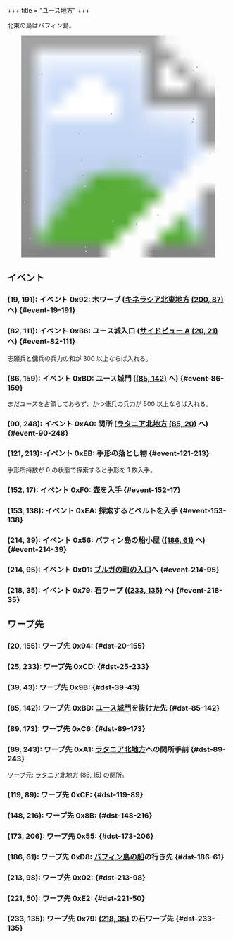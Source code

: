 +++
title = "ユース地方"
+++

北東の島はバフィン島。

<!-- SVG {{{ -->
<svg width="1536" height="1536" viewbox="0 0 2048 2048">
<defs>
<image id="svg-asset-bg" width="2048" height="2048" href="map-00.webp" />
<image id="svg-asset-event" width="16" height="16" href="icon-event.png" />
<image id="svg-asset-destination" width="16" height="16" href="icon-destination.png" />
</defs>
<use href="#svg-asset-bg" x="0" y="0"></use>
<a href="#event-19-191">
<use href="#svg-asset-event" x="152" y="1528"><title>(19, 191): イベント 0x92: 木ワープ (キネラシア北東地方 (200, 87) へ)</title></use>
</a>
<a href="#event-82-111">
<use href="#svg-asset-event" x="656" y="888"><title>(82, 111): イベント 0xB6: ユース城入口 (サイドビュー A (20, 21) へ)</title></use>
</a>
<a href="#event-86-159">
<use href="#svg-asset-event" x="688" y="1272"><title>(86, 159): イベント 0xBD: ユース城門 (ユース地方 (85, 142) へ)</title></use>
</a>
<a href="#event-90-248">
<use href="#svg-asset-event" x="720" y="1984"><title>(90, 248): イベント 0xA0: 関所 (ラタニア北地方 (85, 20) へ)</title></use>
</a>
<a href="#event-121-213">
<use href="#svg-asset-event" x="968" y="1704"><title>(121, 213): イベント 0xEB: 手形の落とし物</title></use>
</a>
<a href="#event-152-17">
<use href="#svg-asset-event" x="1216" y="136"><title>(152, 17): イベント 0xF0: 壺を入手</title></use>
</a>
<a href="#event-153-138">
<use href="#svg-asset-event" x="1224" y="1104"><title>(153, 138): イベント 0xEA: 探索するとベルトを入手</title></use>
</a>
<a href="#event-214-39">
<use href="#svg-asset-event" x="1712" y="312"><title>(214, 39): イベント 0x56: バフィン島の船小屋 ((186, 61) へ)</title></use>
</a>
<a href="#event-214-95">
<use href="#svg-asset-event" x="1712" y="760"><title>(214, 95): イベント 0x01: ブルガの町の入口へ</title></use>
</a>
<a href="#event-218-35">
<use href="#svg-asset-event" x="1744" y="280"><title>(218, 35): イベント 0x79: 石ワープ ((233, 135) へ)</title></use>
</a>
<a href="#dst-213-98">
<use href="#svg-asset-destination" x="1704" y="784"><title>(213, 98): ワープ先 0x02</title></use>
</a>
<a href="#dst-173-206">
<use href="#svg-asset-destination" x="1384" y="1648"><title>(173, 206): ワープ先 0x55</title></use>
</a>
<a href="#dst-233-135">
<use href="#svg-asset-destination" x="1864" y="1080"><title>(233, 135): ワープ先 0x79: (218, 35) の石ワープ先</title></use>
</a>
<a href="#dst-148-216">
<use href="#svg-asset-destination" x="1184" y="1728"><title>(148, 216): ワープ先 0x8B</title></use>
</a>
<a href="#dst-20-155">
<use href="#svg-asset-destination" x="160" y="1240"><title>(20, 155): ワープ先 0x94</title></use>
</a>
<a href="#dst-39-43">
<use href="#svg-asset-destination" x="312" y="344"><title>(39, 43): ワープ先 0x9B</title></use>
</a>
<a href="#dst-89-243">
<use href="#svg-asset-destination" x="712" y="1944"><title>(89, 243): ワープ先 0xA1: ラタニア北地方への関所手前</title></use>
</a>
<a href="#dst-85-142">
<use href="#svg-asset-destination" x="680" y="1136"><title>(85, 142): ワープ先 0xBD: ユース城門を抜けた先</title></use>
</a>
<a href="#dst-89-173">
<use href="#svg-asset-destination" x="712" y="1384"><title>(89, 173): ワープ先 0xC6</title></use>
</a>
<a href="#dst-25-233">
<use href="#svg-asset-destination" x="200" y="1864"><title>(25, 233): ワープ先 0xCD</title></use>
</a>
<a href="#dst-119-89">
<use href="#svg-asset-destination" x="952" y="712"><title>(119, 89): ワープ先 0xCE</title></use>
</a>
<a href="#dst-186-61">
<use href="#svg-asset-destination" x="1488" y="488"><title>(186, 61): ワープ先 0xD8: バフィン島の船の行き先</title></use>
</a>
<a href="#dst-221-50">
<use href="#svg-asset-destination" x="1768" y="400"><title>(221, 50): ワープ先 0xE2</title></use>
</a>
</svg>
<!-- }}} -->


## イベント

### (19, 191): イベント 0x92: 木ワープ ([キネラシア北東地方](@/map/map-03/_index.md) [(200, 87)](@/map/map-03/_index.md#dst-200-87) へ) {#event-19-191}

### (82, 111): イベント 0xB6: ユース城入口 ([サイドビュー A](@/map/map-14/_index.md) [(20, 21)](@/map/map-14/_index.md#dst-20-21) へ) {#event-82-111}

志願兵と傭兵の兵力の和が 300 以上ならば入れる。

### (86, 159): イベント 0xBD: ユース城門 ([(85, 142)](#dst-85-142) へ) {#event-86-159}

まだユースを占領しておらず、かつ傭兵の兵力が 500 以上ならば入れる。

### (90, 248): イベント 0xA0: 関所 ([ラタニア北地方](@/map/map-04/_index.md) [(85, 20)](@/map/map-04/_index.md#dst-85-20) へ) {#event-90-248}

### (121, 213): イベント 0xEB: 手形の落とし物 {#event-121-213}

手形所持数が 0 の状態で探索すると手形を 1 枚入手。

### (152, 17): イベント 0xF0: 壺を入手 {#event-152-17}

### (153, 138): イベント 0xEA: 探索するとベルトを入手 {#event-153-138}

### (214, 39): イベント 0x56: バフィン島の船小屋 ([(186, 61)](#dst-186-61) へ) {#event-214-39}

### (214, 95): イベント 0x01: [ブルガの町の入口](@/map/map-12/_index.md#dst-57-82)へ {#event-214-95}

### (218, 35): イベント 0x79: 石ワープ ([(233, 135)](#dst-233-135) へ) {#event-218-35}


## ワープ先

### (20, 155): ワープ先 0x94:  {#dst-20-155}

### (25, 233): ワープ先 0xCD:  {#dst-25-233}

### (39, 43): ワープ先 0x9B:  {#dst-39-43}

### (85, 142): ワープ先 0xBD: [ユース城門](#event-86-159)を抜けた先 {#dst-85-142}

### (89, 173): ワープ先 0xC6:  {#dst-89-173}

### (89, 243): ワープ先 0xA1: [ラタニア北地方](@/map/map-04/_index.md)への関所手前 {#dst-89-243}

ワープ元: [ラタニア北地方](@/map/map-04/_index.md) [(86, 15)](@/map/map-04/_index.md#event-86-15) の関所。

### (119, 89): ワープ先 0xCE:  {#dst-119-89}

### (148, 216): ワープ先 0x8B:  {#dst-148-216}

### (173, 206): ワープ先 0x55:  {#dst-173-206}

### (186, 61): ワープ先 0xD8: [バフィン島の船](#event-214-39)の行き先 {#dst-186-61}

### (213, 98): ワープ先 0x02:  {#dst-213-98}

### (221, 50): ワープ先 0xE2:  {#dst-221-50}

### (233, 135): ワープ先 0x79: [(218, 35)](#event-218-35) の石ワープ先 {#dst-233-135}
